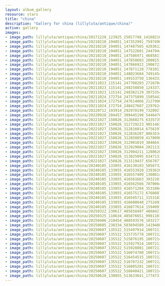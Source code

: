 ```yaml
---
layout: album_gallery
resource: stars
title: "china"
description: "Gallery for china (lillyluta/antique/china)"
active: gallery
images:
- image_path: lillyluta/antique/china/20171228_123925_25017748_141682103280525_4776523972734877696_n.jpg
- image_path: lillyluta/antique/china/20210210_194051_147352991_759749831339394_102018000098358950_n.jpg
- image_path: lillyluta/antique/china/20210210_194051_147487565_420361285862715_5848273434245803710_n.jpg
- image_path: lillyluta/antique/china/20210210_194051_147522601_244794430572196_57855757658659191_n.jpg
- image_path: lillyluta/antique/china/20210210_194051_147586971_468581727492574_5187061858058203230_n.jpg
- image_path: lillyluta/antique/china/20210210_194051_147858683_208015131057142_5186366098839176025_n.jpg
- image_path: lillyluta/antique/china/20210210_194051_147866922_1906723169478145_2111225412393973895_n.jpg
- image_path: lillyluta/antique/china/20210210_194051_147871128_778101169483260_8197568681485716833_n.jpg
- image_path: lillyluta/antique/china/20210210_194051_148023604_749145419135357_7733053092600410347_n.jpg
- image_path: lillyluta/antique/china/20210210_194051_149153750_1364333223918818_6493148561500136726_n.jpg
- image_path: lillyluta/antique/china/20211023_115141_247708203_272670444689398_3632747234674281766_n.jpg
- image_path: lillyluta/antique/china/20211023_115141_248258850_124337279977302_2245164331359838432_n.jpg
- image_path: lillyluta/antique/china/20211023_115141_248382129_3075354876076826_7835175899266743600_n.jpg
- image_path: lillyluta/antique/china/20211024_172754_247375899_1505442059841259_4724512422614711382_n.jpg
- image_path: lillyluta/antique/china/20211024_172754_247614066_212799067497207_1934525040969820178_n.jpg
- image_path: lillyluta/antique/china/20211024_172754_248427687_229762469147744_2687891792862409394_n.jpg
- image_path: lillyluta/antique/china/20220712_193914_292970199_732092797908434_201708822897835082_n.jpg
- image_path: lillyluta/antique/china/20220928_204457_309445198_5446478398732985_9127878607056901175_n.jpg
- image_path: lillyluta/antique/china/20221027_150826_312668275_633573541576929_3076754657508418973_n.jpg
- image_path: lillyluta/antique/china/20221027_150826_312729223_985146322271700_7068037131879144947_n.jpg
- image_path: lillyluta/antique/china/20221027_150826_312816014_675619713869802_8700009377847904982_n.jpg
- image_path: lillyluta/antique/china/20221027_150826_312836207_806353417250248_5640269806140041941_n.jpg
- image_path: lillyluta/antique/china/20221027_150826_312850859_417809857205594_5565923665565073132_n.jpg
- image_path: lillyluta/antique/china/20221027_150826_312901019_3846641588937683_958390185097032879_n.jpg
- image_path: lillyluta/antique/china/20221027_150826_312929084_2021132831417987_2973909306805386712_n.jpg
- image_path: lillyluta/antique/china/20221027_150826_312984211_1288620291929402_3830820468605404107_n.jpg
- image_path: lillyluta/antique/china/20221027_150826_313025095_634713324999579_5493407064012347430_n.jpg
- image_path: lillyluta/antique/china/20221027_150826_313119437_656707796042644_4302392247975094310_n.jpg
- image_path: lillyluta/antique/china/20240105_133055_416130103_585673247069278_4154286517225046592_n.jpg
- image_path: lillyluta/antique/china/20240105_133055_416553920_239362075853828_3548548042765536161_n.jpg
- image_path: lillyluta/antique/china/20240105_133055_416557409_1308814559817790_6285691626048208031_n.jpg
- image_path: lillyluta/antique/china/20240105_133055_416561663_393210103085147_2611961065757858057_n.jpg
- image_path: lillyluta/antique/china/20240105_133055_416562566_7070064253063192_5332782329302274670_n.jpg
- image_path: lillyluta/antique/china/20240105_133055_416571284_353180460765498_6673947062969709100_n.jpg
- image_path: lillyluta/antique/china/20240105_133055_416575172_676088728019288_7899442858203208477_n.jpg
- image_path: lillyluta/antique/china/20240105_133055_416595711_315318320828988_4325308022466803759_n.jpg
- image_path: lillyluta/antique/china/20240105_133055_416600048_275249315561710_7244808039219155354_n.jpg
- image_path: lillyluta/antique/china/20240105_133055_416877614_1594091921331345_4783597612831207782_n.jpg
- image_path: lillyluta/antique/china/20250322_230617_485658497_4868421796717282_4923952068095977652_n.jpg
- image_path: lillyluta/antique/china/20250325_110634_485876651_998110198455620_8658270265635113371_n.jpg
- image_path: lillyluta/antique/china/20250406_210454_488593576_1032177112152122_2703827239564521701_n.jpg
- image_path: lillyluta/antique/china/20250605_230334_503694589_1419488985623744_4472625286554988436_n.jpg
- image_path: lillyluta/antique/china/20250607_135522_515497914_10072119086206015_1489891096242434164_n.jpg
- image_path: lillyluta/antique/china/20250607_135522_515735778_10072124686205455_5699476912353201245_n.jpg
- image_path: lillyluta/antique/china/20250607_135522_515876195_10072140742870516_5415853305723382880_n.jpg
- image_path: lillyluta/antique/china/20250607_135522_515927914_10072114186206505_8023226557825161130_n.jpg
- image_path: lillyluta/antique/china/20250607_135522_515928801_10072132216204702_3098023669278493464_n.jpg
- image_path: lillyluta/antique/china/20250607_135522_516074780_10072149489536308_4816314616781623953_n.jpg
- image_path: lillyluta/antique/china/20250607_135522_516454515_10072129166205007_7608195275673599460_n.jpg
- image_path: lillyluta/antique/china/20250607_135522_516787232_10072126222871968_1811673990643944130_n.jpg
- image_path: lillyluta/antique/china/20250607_135522_516805201_10072130559538201_3435663074285782868_n.jpg
- image_path: lillyluta/antique/china/20250607_135522_516848421_10072145092870081_4157137408665010282_n.jpg
- image_path: lillyluta/antique/china/20250628_130055_513633641_1774731190087797_6681729584453270821_n.jpg
---
```

